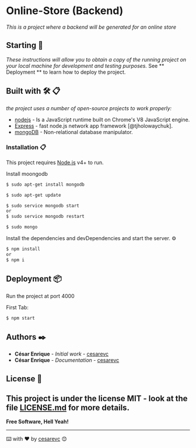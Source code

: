 # Online-Store (Backend) 
_This is a project where a backend will be generated for an online store_

## Starting 🚀

_These instructions will allow you to obtain a copy of the running project on your local machine for development and testing purposes._
See ** Deployment ** to learn how to deploy the project.



## Built with 🛠️ 📋

_the project uses a number of open-source projects to work properly:_


* [nodejs](https://nodejs.org/es/) - Is a JavaScript runtime built on Chrome's V8 JavaScript engine.
* [Express](https://expressjs.com/es/) - fast node.js network app framework [@tjholowaychuk].
* [mongoDB](https://www.mongodb.com/es) - Non-relational database manipulator.


### Installation 📋

This project requires [Node.js](https://nodejs.org/) v4+ to run.

Install moongodb 

```sh
$ sudo apt-get install mongodb

$ sudo apt-get update

$ sudo service mongodb start
or
$ sudo service mongodb restart

$ sudo mongo
```


Install the dependencies and devDependencies and start the server. ⚙️

```sh
$ npm install
or
$ npm i
```

## Deployment 📦

Run the project at port 4000

First Tab:
```sh
$ npm start
```

## Authors ✒️

* **César Enrique** - *Initial work* - [cesarevc](https://github.com/cesarevc)
* **César Enrique** - *Documentation* - [cesarevc](https://github.com/cesarevc)

## License 📄

This project is under the license MIT - look at the file [LICENSE.md](LICENSE.md) for more details.
----

**Free Software, Hell Yeah!**

---
⌨️ with ❤️ by [cesarevc](https://github.com/cesarevc) 😊